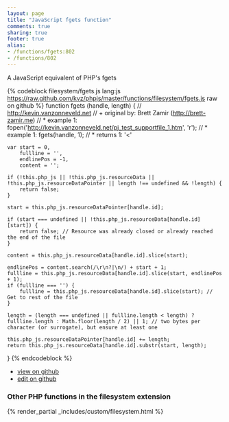 ```yaml
---
layout: page
title: "JavaScript fgets function"
comments: true
sharing: true
footer: true
alias:
- /functions/fgets:802
- /functions/802
---
```

<!-- Generated by Rakefile:build -->
A JavaScript equivalent of PHP's fgets

{% codeblock filesystem/fgets.js lang:js https://raw.github.com/kvz/phpjs/master/functions/filesystem/fgets.js raw on github %}
function fgets (handle, length) {
    // http://kevin.vanzonneveld.net
    // +   original by: Brett Zamir (http://brett-zamir.me)
    // *     example 1: fopen('http://kevin.vanzonneveld.net/pj_test_supportfile_1.htm', 'r');
    // *     example 1: fgets(handle, 1);
    // *     returns 1: '<'

    var start = 0,
        fullline = '',
        endlinePos = -1,
        content = '';

    if (!this.php_js || !this.php_js.resourceData || !this.php_js.resourceDataPointer || length !== undefined && !length) {
        return false;
    }

    start = this.php_js.resourceDataPointer[handle.id];

    if (start === undefined || !this.php_js.resourceData[handle.id][start]) {
        return false; // Resource was already closed or already reached the end of the file
    }

    content = this.php_js.resourceData[handle.id].slice(start);

    endlinePos = content.search(/\r\n?|\n/) + start + 1;
    fullline = this.php_js.resourceData[handle.id].slice(start, endlinePos + 1);
    if (fullline === '') {
        fullline = this.php_js.resourceData[handle.id].slice(start); // Get to rest of the file
    }

    length = (length === undefined || fullline.length < length) ? fullline.length : Math.floor(length / 2) || 1; // two bytes per character (or surrogate), but ensure at least one

    this.php_js.resourceDataPointer[handle.id] += length;
    return this.php_js.resourceData[handle.id].substr(start, length);
}
{% endcodeblock %}

 - [view on github](https://github.com/kvz/phpjs/blob/master/functions/filesystem/fgets.js)
 - [edit on github](https://github.com/kvz/phpjs/edit/master/functions/filesystem/fgets.js)

### Other PHP functions in the filesystem extension
{% render_partial _includes/custom/filesystem.html %}
